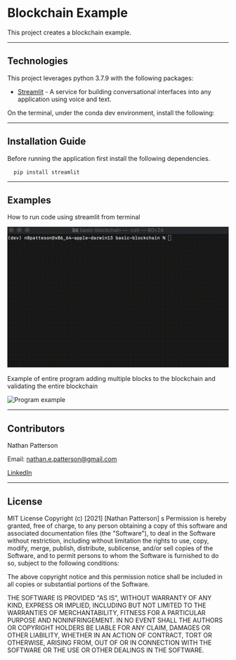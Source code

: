 # Blockchain Example

This project creates a blockchain example.

---

## Technologies

This project leverages python 3.7.9 with the following packages:

* [Streamlit](https://streamlit.io/) - A service for building conversational interfaces into any application using voice and text.

On the terminal, under the conda dev environment, install the following:

---

## Installation Guide

Before running the application first install the following dependencies.

```
  pip install streamlit
```

---

## Examples

How to run code using streamlit from terminal

![Example streamlit](./Resources/terminal-example.gif)


Example of entire program adding multiple blocks to the blockchain and validating the entire blockchain

![Program example](./Resources/program-example.gif) 

---

## Contributors 

Nathan Patterson

Email: nathan.e.patterson@gmail.com

[LinkedIn](https://www.linkedin.com/in/natepatterson/)

---

## License

MIT License
Copyright (c) [2021] [Nathan Patterson]
s
Permission is hereby granted, free of charge, to any person obtaining a copy of this software and associated documentation files (the "Software"), to deal in the Software without restriction, including without limitation the rights to use, copy, modify, merge, publish, distribute, sublicense, and/or sell copies of the Software, and to permit persons to whom the Software is furnished to do so, subject to the following conditions:

The above copyright notice and this permission notice shall be included in all copies or substantial portions of the Software.

THE SOFTWARE IS PROVIDED "AS IS", WITHOUT WARRANTY OF ANY KIND, EXPRESS OR IMPLIED, INCLUDING BUT NOT LIMITED TO THE WARRANTIES OF MERCHANTABILITY, FITNESS FOR A PARTICULAR PURPOSE AND NONINFRINGEMENT. IN NO EVENT SHALL THE AUTHORS OR COPYRIGHT HOLDERS BE LIABLE FOR ANY CLAIM, DAMAGES OR OTHER LIABILITY, WHETHER IN AN ACTION OF CONTRACT, TORT OR OTHERWISE, ARISING FROM, OUT OF OR IN CONNECTION WITH THE SOFTWARE OR THE USE OR OTHER DEALINGS IN THE SOFTWARE.
